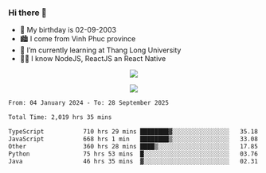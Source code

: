 ### Hi there 👋
- 🎂 My birthday is 02-09-2003
- 🏙️ I come from Vinh Phuc province
- 🌱 I’m currently learning at Thang Long University
- 🧑‍💻 I know NodeJS, ReactJS an React Native
<p align="center"><img src="https://github-readme-stats.vercel.app/api?username=tmquang0209&show_icons=true&theme=gradient"></p>
<p align="center"><img src="https://github-readme-stats.vercel.app/api/top-langs/?username=tmquang0209&hide=scss,css&langs_count=10"></p>
<!--START_SECTION:waka-->

```txt
From: 04 January 2024 - To: 28 September 2025

Total Time: 2,019 hrs 35 mins

TypeScript           710 hrs 29 mins ████████▓░░░░░░░░░░░░░░░░   35.18 %
JavaScript           668 hrs 1 min   ████████▒░░░░░░░░░░░░░░░░   33.08 %
Other                360 hrs 28 mins ████▒░░░░░░░░░░░░░░░░░░░░   17.85 %
Python               75 hrs 53 mins  █░░░░░░░░░░░░░░░░░░░░░░░░   03.76 %
Java                 46 hrs 35 mins  ▓░░░░░░░░░░░░░░░░░░░░░░░░   02.31 %
```

<!--END_SECTION:waka-->
